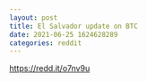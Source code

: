 ```yaml
--- 
layout: post 
title: El Salvador update on BTC 
date: 2021-06-25 1624628289 
categories: reddit 
--- 
```

https://redd.it/o7nv9u